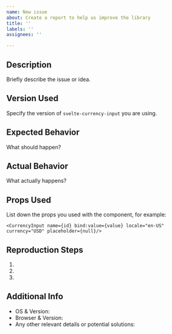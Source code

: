 ```yaml
---
name: New issue
about: Create a report to help us improve the library
title: ''
labels: ''
assignees: ''

---
```


## Description

Briefly describe the issue or idea.

## Version Used

Specify the version of `svelte-currency-input` you are using.

## Expected Behavior

What should happen?

## Actual Behavior

What actually happens?

## Props Used

List down the props you used with the component, for example:

```svelte
<CurrencyInput name={id} bind:value={value} locale="en-US" currency="USD" placeholder={null}/> 
```

## Reproduction Steps

1.
2.
3.

## Additional Info

- OS & Version:
- Browser & Version:
- Any other relevant details or potential solutions:
